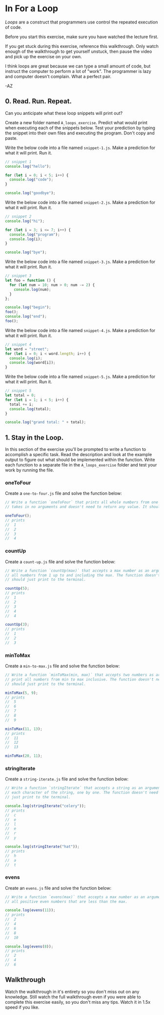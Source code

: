 # In For a Loop

_Loops_ are a construct that programmers use control the repeated execution of code.

Before you start this exercise, make sure you have watched the lecture first.

If you get stuck during this exercise, reference this walkthrough. Only watch enough of the
walkthrough to get yourself unstuck, then pause the video and pick up the exercise on your own.

I think loops are great because we can type a small amount of code, but instruct the computer to
perform a lot of "work". The programmer is lazy and computer doesn't complain. What a perfect pair.

-AZ

## 0. Read. Run. Repeat.

Can you anticipate what these loop snippets will print out?

Create a new folder named `A_loops_exercise`. Predict what would print when executing each of the
snippets below. Test your prediction by typing the snippet into their own files and executing the
program. Don't copy and paste.

Write the below code into a file named `snippet-1.js`. Make a prediction for what it will print. Run
it.

```js
// snippet 1
console.log("hello");

for (let i = 0; i < 5; i++) {
  console.log("code");
}

console.log("goodbye");
```

Write the below code into a file named `snippet-2.js`. Make a prediction for what it will print. Run
it.

```js
// snippet 2
console.log("hi");

for (let i = 3; i <= 7; i++) {
  console.log("program");
  console.log(i);
}

console.log("bye");
```

Write the below code into a file named `snippet-3.js`. Make a prediction for what it will print. Run
it.

```js
// snippet 3
let foo = function () {
  for (let num = 10; num > 0; num -= 2) {
    console.log(num);
  }
};

console.log("begin");
foo();
console.log("end");
foo();
```

Write the below code into a file named `snippet-4.js`. Make a prediction for what it will print. Run
it.

```js
// snippet 4
let word = "street";
for (let i = 0; i < word.length; i++) {
  console.log(i);
  console.log(word[i]);
}
```

Write the below code into a file named `snippet-5.js`. Make a prediction for what it will print. Run
it.

```js
// snippet 5
let total = 0;
for (let i = 1; i < 5; i++) {
  total += i;
  console.log(total);
}

console.log("grand total: " + total);
```

## 1. Stay in the Loop.

In this section of the exercise you'll be prompted to write a function to accomplish a specific
task. Read the description and look at the example output to figure out what should be implemented
within the function. Write each function to a separate file in the `A_loops_exercise` folder and
test your work by running the file.

### oneToFour

Create a `one-to-four.js` file and solve the function below:

```js
// Write a function `oneToFour` that prints all whole numbers from one to four, inclusive. The function
// takes in no arguments and doesn't need to return any value. It should just print to the terminal.

oneToFour();
// prints
//  1
//  2
//  3
//  4
```

### countUp

Create a `count-up.js` file and solve the function below:

```js
// Write a function `countUp(max)` that accepts a max number as an argument. The function should print
// all numbers from 1 up to and including the max. The function doesn't need to return any value. It
// should just print to the terminal.

countUp(5);
// prints
//  1
//  2
//  3
//  4
//  4

countUp(3);
// prints
//  1
//  2
//  3
```

### minToMax

Create a `min-to-max.js` file and solve the function below:

```js
// Write a function `minToMax(min, max)` that accepts two numbers as arguments. The function should
// print all numbers from min to max inclusive. The function doesn't need to return any value. It
// should just print to the terminal.

minToMax(5, 9);
// prints
//  5
//  6
//  7
//  8
//  9

minToMax(11, 13);
// prints
//  11
//  12
//  13

minToMax(20, 11);
```

### stringIterate

Create a `string-iterate.js` file and solve the function below:

```js
// Write a function `stringIterate` that accepts a string as an argument. The function should print out
// each character of the string, one by one. The function doesn't need to return any value. It should
// just print to the terminal.

console.log(stringIterate("celery"));
// prints
//  c
//  e
//  l
//  e
//  r
//  y

console.log(stringIterate("hat"));
// prints
//  h
//  a
//  t
```

### evens

Create an `evens.js` file and solve the function below:

```js
// Write a function `evens(max)` that accepts a max number as an argument. The function should print
// all positive even numbers that are less than the max.

console.log(evens(11));
// prints
//  2
//  4
//  6
//  8
//  10

console.log(evens(8));
// prints
//  2
//  4
//  6
```

## Walkthrough

Watch the walkthrough in it's entirety so you don't miss out on any knowledge. Still watch the full
walkthrough even if you were able to complete this exercise easily, so you don't miss any tips.
Watch it in 1.5x speed if you like.
